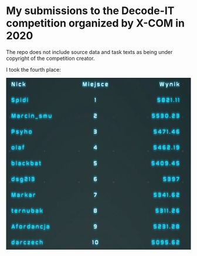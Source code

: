 # My submissions to the Decode-IT competition organized by X-COM in 2020

The repo does not include source data and task texts as being under copyright of the competition creator.

I took the fourth place:

![Final standings](final%20standings.png?raw=true)
